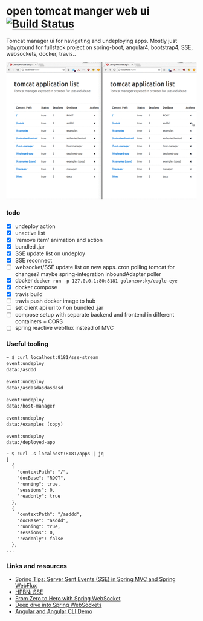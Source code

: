 # open tomcat manger web ui [![Build Status](https://travis-ci.org/golonzovsky/eagle-eye.svg?branch=master)](https://travis-ci.org/golonzovsky/eagle-eye)
Tomcat manager ui for navigating and undeploying apps.
Mostly just playground for fullstack project on spring-boot, angular4, bootstrap4, SSE, websockets, docker, travis..  

![help_animation_sorry_for_filesize.gif](help_animation_sorry_for_filesize.gif)

### todo 
- [x] undeploy action
- [x] unactive list
- [x] 'remove item' animation and action
- [x] bundled .jar
- [x] SSE update list on undeploy
- [x] SSE reconnect
- [ ] websocket/SSE update list on new apps. cron polling tomcat for changes? maybe spring-integration inboundAdapter poller
- [x] docker `docker run -p 127.0.0.1:80:8181 golonzovsky/eagle-eye`
- [x] docker compose
- [x] travis build
- [ ] travis push docker image to hub
- [ ] set client api url to / on bundled .jar 
- [ ] compose setup with separate backend and frontend in different containers + CORS 
- [ ] spring reactive webflux instead of MVC 

### Useful tooling

```
~ $ curl localhost:8181/sse-stream
event:undeploy
data:/asddd

event:undeploy
data:/asdasdasdasdasd

event:undeploy
data:/host-manager

event:undeploy
data:/examples (copy)

event:undeploy
data:/deployed-app
```

```
~ $ curl -s localhost:8181/apps | jq
[
  {
    "contextPath": "/",
    "docBase": "ROOT",
    "running": true,
    "sessions": 0,
    "readonly": true
  },
  {
    "contextPath": "/asddd",
    "docBase": "asddd",
    "running": true,
    "sessions": 0,
    "readonly": false
  },
...
```

### Links and resources
- [Spring Tips: Server Sent Events (SSE) in Spring MVC and Spring WebFlux](https://www.youtube.com/watch?v=2To3_mYT2hc)
- [HPBN: SSE](https://hpbn.co/server-sent-events-sse/)
- [From Zero to Hero with Spring WebSocket](https://www.youtube.com/watch?v=nxakp15CACY)
- [Deep dive into Spring WebSockets](https://www.youtube.com/watch?v=oCAC2yow8xk)
- [Angular and Angular CLI Demo](https://github.com/mraible/ng-demo/)
